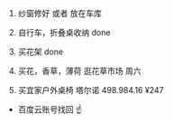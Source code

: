 1. 纱窗修好 或者 放在车库
2. 自行车，折叠桌收纳 done
3. 买花架 done
4. 买花，香草，薄荷 逛花草市场 周六

5. 买宜家户外桌椅 塔尔诺 498.984.16 ¥247


* 百度云账号找回 ☝ 


